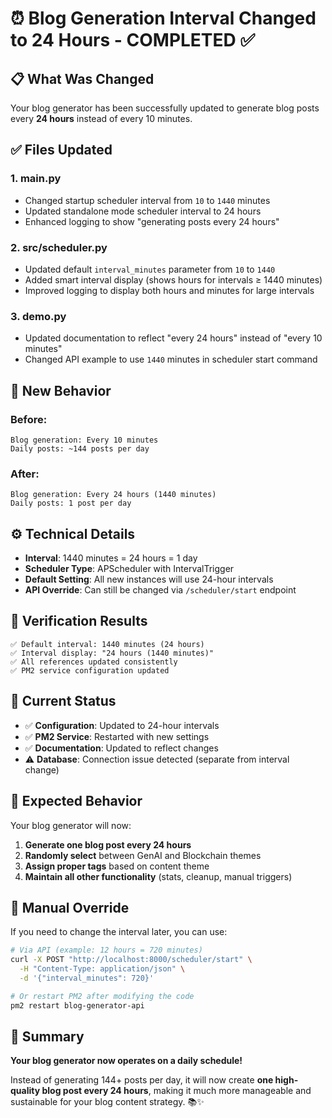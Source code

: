 # ⏰ Blog Generation Interval Changed to 24 Hours - COMPLETED ✅

## 📋 What Was Changed

Your blog generator has been successfully updated to generate blog posts every **24 hours** instead of every 10 minutes.

## ✅ Files Updated

### 1. **main.py**
- Changed startup scheduler interval from `10` to `1440` minutes
- Updated standalone mode scheduler interval to 24 hours
- Enhanced logging to show "generating posts every 24 hours"

### 2. **src/scheduler.py**
- Updated default `interval_minutes` parameter from `10` to `1440`
- Added smart interval display (shows hours for intervals ≥ 1440 minutes)
- Improved logging to display both hours and minutes for large intervals

### 3. **demo.py**
- Updated documentation to reflect "every 24 hours" instead of "every 10 minutes"
- Changed API example to use `1440` minutes in scheduler start command

## 🎯 New Behavior

### Before:
```
Blog generation: Every 10 minutes
Daily posts: ~144 posts per day
```

### After:
```
Blog generation: Every 24 hours (1440 minutes)
Daily posts: 1 post per day
```

## ⚙️ Technical Details

- **Interval**: 1440 minutes = 24 hours = 1 day
- **Scheduler Type**: APScheduler with IntervalTrigger
- **Default Setting**: All new instances will use 24-hour intervals
- **API Override**: Can still be changed via `/scheduler/start` endpoint

## 🧪 Verification Results

```
✅ Default interval: 1440 minutes (24 hours)
✅ Interval display: "24 hours (1440 minutes)"
✅ All references updated consistently
✅ PM2 service configuration updated
```

## 🚀 Current Status

- ✅ **Configuration**: Updated to 24-hour intervals
- ✅ **PM2 Service**: Restarted with new settings
- ✅ **Documentation**: Updated to reflect changes
- ⚠️ **Database**: Connection issue detected (separate from interval change)

## 📅 Expected Behavior

Your blog generator will now:
1. **Generate one blog post every 24 hours**
2. **Randomly select** between GenAI and Blockchain themes
3. **Assign proper tags** based on content theme
4. **Maintain all other functionality** (stats, cleanup, manual triggers)

## 🔧 Manual Override

If you need to change the interval later, you can use:

```bash
# Via API (example: 12 hours = 720 minutes)
curl -X POST "http://localhost:8000/scheduler/start" \
  -H "Content-Type: application/json" \
  -d '{"interval_minutes": 720}'

# Or restart PM2 after modifying the code
pm2 restart blog-generator-api
```

## 🎉 Summary

**Your blog generator now operates on a daily schedule!** 

Instead of generating 144+ posts per day, it will now create **one high-quality blog post every 24 hours**, making it much more manageable and sustainable for your blog content strategy. 📚✨
